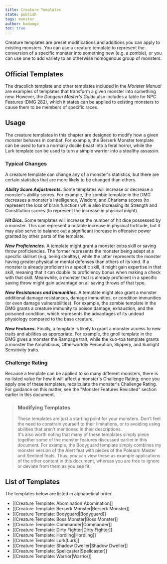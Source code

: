 ```yaml
---
title: Creature Templates
state: publish
tags: monster
author: badooga
toc: true
---
```

Creature templates are preset modifications and additions you can apply to existing monsters. You can use a creature template to represent the conversion of a specific monster into something new (e.g. a zombie), or you can use one to add variety to an otherwise homogenous group of monsters.

## Official Templates
The dracolich template and other templates included in the *Monster Manual* are examples of templates that transform a given monster into something new. However, the *Dungeon Master's Guide* also includes a table for NPC Features (DMG 282), which it states can be applied to existing monsters to cause them to be members of specific races.

## Usage
The creature templates in this chapter are designed to modify how a given monster behaves in combat. For example, the Berserk Monster template can be used to turn a normally docile beast into a feral horror, while the Lurk template can be used to turn a simple warrior into a stealthy assassin.

### Typical Changes
A creature template can change any of a monster's statistics, but there are certain statistics that are more likely to be changed than others.

***Ability Score Adjustments.*** Some templates will increase or decrease a monster's ability scores. For example, the zombie template in the DMG decreases a monster's Intelligence, Wisdom, and Charisma scores (to represent the loss of brain function) while also increasing its Strength and Constitution scores (to represent the increase in physical might).

***Hit Dice.*** Some templates will increase the number of hit dice possessed by a monster. This can represent a notable increase in physical fortitude, but it may also serve to balance out a significant increase in offensive power granted by other parts of the template.

***New Proficiencies.*** A template might grant a monster extra skill or saving throw proficiencies. The former represents the monster being adept at a specific skillset (e.g. being stealthy), while the latter represents the monster having greater physical or mental defenses than others of its kind. If a monster is already proficient in a specific skill, it might gain expertise in that skill, meaning that it can double its proficiency bonus when making a check with that skill. Meanwhile, a monster that is already proficient in a specific saving throw might gain advantage on all saving throws of that type.

***New Resistances and Immunities.*** A template might also grant a monster additional damage resistances, damage immunities, or condition immunities (or even damage vulnerabilities). For example, the zombie template in the DMG grants a creature immunity to poison damage, exhaustion, and the poisoned condition, which represents the advantages of its undead physiology compared to the base creature.

***New Features.*** Finally, a template is likely to grant a monster access to new traits and abilities as appropriate. For example, the gnoll template in the DMG gives a monster the Rampage trait, while the kuo-toa template grants a monster the Amphibious, Otherworldly Perception, Slippery, and Sunlight Sensitivity traits.

### Challenge Rating
Because a template can be applied to so many different monsters, there is no listed value for how it will affect a monster's Challenge Rating; once you apply one of these templates, recalculate the monster's Challenge Rating. For guidance on this matter, see the "Monster Features Revisited" section earlier in this document.

> ### Modifying Templates
> These templates are just a starting point for your monsters. Don't feel the need to constrain yourself to their limitations, or to avoiding using abilities that aren't mentioned in their descriptions.
> \
> It's also worth noting that many of these templates simply piece together some of the monster features discussed earlier in this document. For example, the Bodyguard template simply combines my monster version of the Alert feat with pieces of the Polearm Master and Sentinel feats. Thus, you can view these as example applications of the other content in this document, whereas you are free to ignore or deviate from them as you see fit.

## List of Templates
The templates below are listed in alphabetical order.

- [[Creature Template: Abomination\|Abomination]]
- [[Creature Template: Berserk Monster\|Berserk Monster]]
- [[Creature Template: Bodyguard\|Bodyguard]]
- [[Creature Template: Boss Monster\|Boss Monster]]
- [[Creature Template: Commander\|Commander]]
- [[Creature Template: Dirty Fighter\|Dirty Fighter]]
- [[Creature Template: Hordling\|Hordling]]
- [[Creature Template: Lurk\|Lurk]]
- [[Creature Template: Shadow Dweller\|Shadow Dweller]]
- [[Creature Template: Spellcaster\|Spellcaster]]
- [[Creature Template: Warrior\|Warrior]]